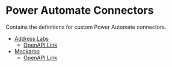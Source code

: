 # Power Automate Connectors

Contains the definitions for custom Power Automate connectors.

- [Address Labs](https://addresslabs.com/)
    - [OpenAPI Link](https://raw.githubusercontent.com/rwilson504/PowerAutomateConnectors/main/Address%20Labs/apiDefinition.swagger.json)
- [Mockaroo](https://www.mockaroo.com/)
    - [OpenAPI Link](https://raw.githubusercontent.com/rwilson504/PowerAutomateConnectors/main/Mockaroo/apiDefinition.swagger.json)

